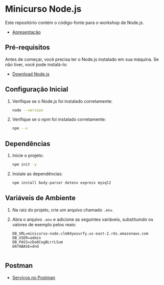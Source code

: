 # Minicurso Node.js

Este repositório contém o código-fonte para o workshop de Node.js.

- [Apresentação](https://docs.google.com/presentation/d/1IbRHfawRgoGAkAzz66M0cPR0y_c_zZfe8HsspW13KBM/edit?usp=sharing)

## Pré-requisitos

Antes de começar, você precisa ter o Node.js instalado em sua máquina. Se não tiver, você pode instalá-lo:

- [Download Node.js](https://nodejs.org/)

## Configuração Inicial

1. Verifique se o Node.js foi instalado corretamente:
   ```bash
   node --version
2. Verifique se o npm foi instalado corretamente:
   ```bash
   npm --v

## Dependências
1. Inicie o projeto:
   ```bash
   npm init -y
   
2. Instale as dependências:
   ```bash
   npm install body-parser dotenv express mysql2

## Variáveis de Ambiente

1. Na raiz do projeto, crie um arquivo chamado `.env`.

2. Abra o arquivo `.env` e adicione as seguintes variáveis, substituindo os valores de exemplo pelos reais:

   ```plaintext
   DB_URL=minicurso-node.clm84ywsurfy.us-east-2.rds.amazonaws.com
   DB_USER=admin
   DB_PASS=zDa8CegBLrrLSum
   DATABASE=dnd
   

## Postman
- [Serviços no Postman](https://drive.google.com/file/d/1d1XioQIYoDhHATBIl9e2KbLISZf8qaJi/view?usp=sharing)

   
